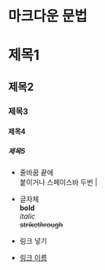# 마크다운 문법

# 제목1
## 제목2
### 제목3
#### 제목4
##### 제목5

* 줄바꿈
끝에 <br> 붙이거나 스페이스바 두번  |

* 글자체  
**bold**<br>
_italic_  
~~strikethrough~~

* 링크 넣기
* [링크 이름](www.naver.com)
